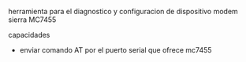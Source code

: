 herramienta para el diagnostico y configuracion de dispositivo modem sierra MC7455

capacidades

- enviar comando AT por el puerto serial que ofrece mc7455